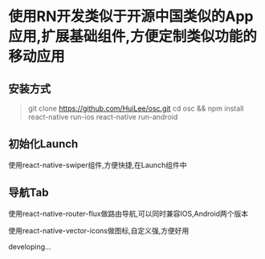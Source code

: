 #  使用RN开发类似于开源中国类似的App应用,扩展基础组件,方便定制类似功能的移动应用

## 安装方式

> git clone https://github.com/HuiLee/osc.git
> cd osc && npm install
> react-native run-ios
> react-native run-android

## 初始化Launch

使用react-native-swiper组件,方便快捷,在Launch组件中

## 导航Tab

使用react-native-router-flux做路由导航,可以同时兼容IOS,Android两个版本

使用react-native-vector-icons做图标,自定义强,方便好用

developing...





